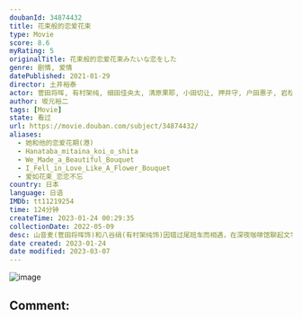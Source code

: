 ```yaml
---
doubanId: 34874432
title: 花束般的恋爱花束
type: Movie
score: 8.6
myRating: 5
originalTitle: 花束般的恋爱花束みたいな恋をした
genre: 剧情, 爱情
datePublished: 2021-01-29
director: 土井裕泰
actor: 菅田将晖, 有村架纯, 细田佳央太, 清原果耶, 小田切让, 押井守, 户田惠子, 岩松了, 小林薰, 韩英惠, 中崎敏, 小久保寿人, 泷内公美, 森优作, 古川琴音, 篠原悠伸, 八木亚里纱, 佐藤宽太, 岡部敬史, 萩原实里, 福山翔大, 萩原利久, 片山友希, 宇野祥平, 佐藤玲, 水泽绅吾, 穗志萌香, 池田良, 大下浩人, 铃木晋介, 金子清文, 高桥周平
author: 坂元裕二
tags: [Movie]
state: 看过
url: https://movie.douban.com/subject/34874432/
aliases:
  - 她和他的恋爱花期(港)
  - Hanataba_mitaina_koi_o_shita
  - We_Made_a_Beautiful_Bouquet
  - I_Fell_in_Love_Like_A_Flower_Bouquet
  - 爱如花束_恋恋不忘
country: 日本
language: 日语
IMDb: tt11219254
time: 124分钟
createTime: 2023-01-24 00:29:35
collectionDate: 2022-05-09
desc: 山音麦(菅田将晖饰)和八谷绢(有村架纯饰)因错过尾班车而相遇，在深夜咖啡馆聊起文学、电影和音乐，喜好竟奇蹟地相似，二人瞬间坠入爱河。他们毕业后开始一边兼职工作，一边开始同居生活，更一起养拾...
date created: 2023-01-24
date modified: 2023-03-07
---
```


![image](p2868462052.jpg)

Comment:
---
